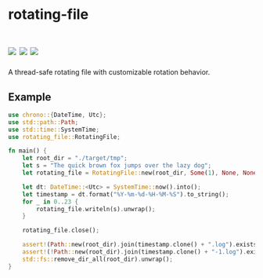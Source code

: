 # rotating-file

[![](https://img.shields.io/github/workflow/status/soulmachine/rotating-file/CI/main)](https://github.com/soulmachine/rotating-file/actions?query=branch%3Amain)
[![](https://img.shields.io/crates/v/rotating-file.svg)](https://crates.io/crates/rotating-file)
[![](https://docs.rs/rotating-file/badge.svg)](https://docs.rs/rotating-file)
==========
A thread-safe rotating file with customizable rotation behavior.

## Example

```rust
use chrono::{DateTime, Utc};
use std::path::Path;
use std::time::SystemTime;
use rotating_file::RotatingFile;

fn main() {
    let root_dir = "./target/tmp";
    let s = "The quick brown fox jumps over the lazy dog";
    let rotating_file = RotatingFile::new(root_dir, Some(1), None, None, None, None, None);

    let dt: DateTime::<Utc> = SystemTime::now().into();
    let timestamp = dt.format("%Y-%m-%d-%H-%M-%S").to_string();
    for _ in 0..23 {
        rotating_file.writeln(s).unwrap();
    }

    rotating_file.close();

    assert!(Path::new(root_dir).join(timestamp.clone() + ".log").exists());
    assert!(!Path::new(root_dir).join(timestamp.clone() + "-1.log").exists());
    std::fs::remove_dir_all(root_dir).unwrap();
}
```
